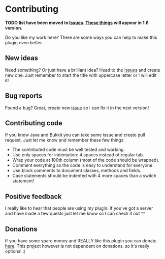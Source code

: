 # Contributing

**TODO list have been moved to [Issues](https://github.com/Co0sh/BetonQuest/issues). [These things](https://github.com/Co0sh/BetonQuest/issues?q=milestone%3A"1.6+version"+) will appear in 1.6 version.**

Do you like my work here? There are some ways you can help to make this plugin even better.

## New ideas

Need something? Or just have a brilliant idea? Head to the [Issues](https://github.com/Co0sh/BetonQuest/issues) and create new one. Just remember to start the title with uppercase letter or I will edit it!

## Bug reports

Found a bug? Great, create new [issue](https://github.com/Co0sh/BetonQuest/issues) so I can fix it in the next version!

## Contributing code

If you know Java and Bukkit you can take some issue and create pull request. Just let me know and remember these few things:

* The contributed code must be well tested and working.
* Use only spaces for indentation: 4 spaces instead of regular tab.
* Wrap your code at 100th column (most of the code should be wrapped).
* Comment everything so the code is easy to understand for everyone.
* Use block comments to document classes, methods and fields.
* Case statements should be indented with 4 more spaces than a switch statement!

## Positive feedback

I really like to hear that people are using my plugin. If you've got a server and have made a few quests just let me know so I can check it out ^^

## Donations

If you have some spare money and REALLY like this plugin you can donate [here](https://www.paypal.com/cgi-bin/webscr?cmd=_s-xclick&hosted_button_id=KG6S76KP4W6UG). This project however is not dependent on donations, so it's really optional :)